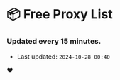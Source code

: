# :package: Free Proxy List
### Updated every 15 minutes.

- Last updated: `2024-10-28 00:40`

:heart:

